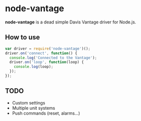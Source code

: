 # node-vantage

**node-vantage** is a dead simple Davis Vantage driver for Node.js.

## How to use
```js
var driver = require('node-vantage')();
driver.on('connect', function() {
  console.log('Connected to the Vantage');
  driver.on('loop', function(loop) {
    console.log(loop);
  });
});
```

## TODO
- Custom settings
- Multiple unit systems
- Push commands (reset, alarms...)